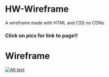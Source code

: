 # HW-Wireframe

A wireframe made with HTML and CSS no CDNs

### Click on pics for link to page!!
# Wireframe
[![Alt text](assets/images/main.png)](https://gabietaylor.github.io/HW-Wireframe/)